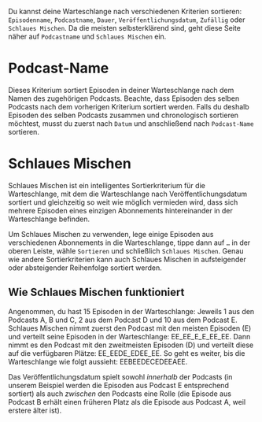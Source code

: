 Du kannst deine Warteschlange nach verschiedenen Kriterien sortieren: `Episodenname`, `Podcastname`, `Dauer`, `Veröffentlichungsdatum`, `Zufällig` oder `Schlaues Mischen`. Da die meisten selbsterklärend sind, geht diese Seite näher auf `Podcastname` und `Schlaues Mischen` ein.

# Podcast-Name

Dieses Kriterium sortiert Episoden in deiner Warteschlange nach dem Namen des zugehörigen Podcasts. Beachte, dass Episoden des selben Podcasts nach dem vorherigen Kriterium sortiert werden. Falls du deshalb Episoden des selben Podcasts zusammen und chronologisch sortieren möchtest, musst du zuerst nach `Datum` und anschließend nach `Podcast-Name` sortieren.

# Schlaues Mischen

Schlaues Mischen ist ein intelligentes Sortierkriterium für die Warteschlange, mit dem die Warteschlange nach Veröffentlichungsdatum sortiert und gleichzeitig so weit wie möglich vermieden wird, dass sich mehrere Episoden eines einzigen Abonnements hintereinander in der Warteschlange befinden.

Um Schlaues Mischen zu verwenden, lege einige Episoden aus verschiedenen Abonnements in die Warteschlange, tippe dann auf `…` in der oberen Leiste, wähle `Sortieren` und schließlich `Schlaues Mischen`. Genau wie andere Sortierkriterien kann auch Schlaues Mischen in aufsteigender oder absteigender Reihenfolge sortiert werden.

## Wie Schlaues Mischen funktioniert

Angenommen, du hast 15 Episoden in der Warteschlange: Jeweils 1 aus den Podcasts A, B und C, 2 aus dem Podcast D und 10 aus dem Podcast E. Schlaues Mischen nimmt zuerst den Podcast mit den meisten Episoden (E) und verteilt seine Episoden in der Warteschlange: EE_EE_E_E_EE_EE. Dann nimmt es den Podcast mit den zweitmeisten Episoden (D) und verteilt diese auf die verfügbaren Plätze: EE_EEDE_EDEE_EE. So geht es weiter, bis die Warteschlange wie folgt aussieht: EEBEEDECEDEEAEE.

Das Veröffentlichungsdatum spielt sowohl *innerhalb* der Podcasts (in unserem Beispiel werden die Episoden aus Podcast E entsprechend sortiert) als auch *zwischen* den Podcasts eine Rolle (die Episode aus Podcast B erhält einen früheren Platz als die Episode aus Podcast A, weil erstere älter ist).
